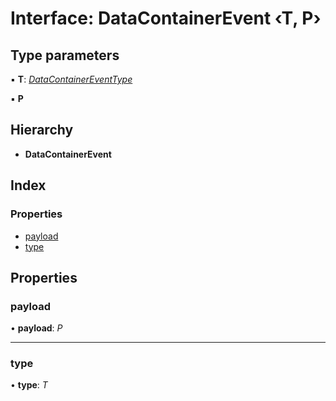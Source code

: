 # Interface: DataContainerEvent ‹**T, P**›

## Type parameters

▪ **T**: *[DataContainerEventType](../enums/datacontainereventtype.md)*

▪ **P**

## Hierarchy

* **DataContainerEvent**

## Index

### Properties

* [payload](datacontainerevent.md#payload)
* [type](datacontainerevent.md#type)

## Properties

###  payload

• **payload**: *P*

___

###  type

• **type**: *T*
